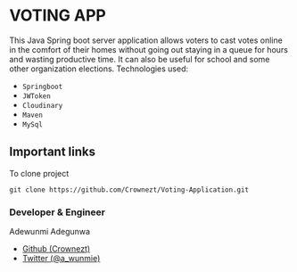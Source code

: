 # VOTING APP
This Java Spring boot server application allows voters to 
cast votes online in the comfort of their homes without going out 
staying in a queue for hours and wasting productive time. It can 
also be useful for school and some other organization elections.
Technologies used:
* `Springboot`
* `JWToken`
* `Cloudinary`
* `Maven`
* `MySql`

## Important links
To clone project 
```
git clone https://github.com/Crownezt/Voting-Application.git
```


### Developer & Engineer
Adewunmi Adegunwa
* [Github (Crownezt)](https://github.com/Crownezt)
* [Twitter (@a_wunmie)](https://twitter.com/@a_wunmie)